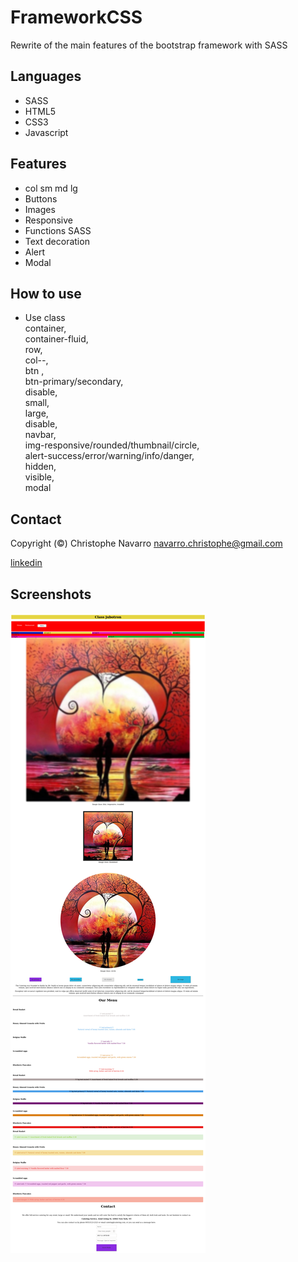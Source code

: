 # FrameworkCSS
Rewrite of the main features of the bootstrap framework with SASS   

## Languages
* SASS
* HTML5
* CSS3
* Javascript

## Features 
* col sm md lg
* Buttons 
* Images
* Responsive
* Functions SASS
* Text decoration
* Alert
* Modal  
  
## How to use
* Use class  
container,  
container-fluid,  
row,  
col-*-*,  
btn ,  
btn-primary/secondary,  
disable,  
small,  
large,   
disable,  
navbar,  
img-responsive/rounded/thumbnail/circle,  
alert-success/error/warning/info/danger,  
hidden,  
visible,  
modal

  
## Contact  

Copyright (©) Christophe Navarro <navarro.christophe@gmail.com>

[linkedin](https://www.linkedin.com/in/christophe-navarro-b5173a171)  

 ## Screenshots 
![alt text](https://github.com/Crinav/FrameworkCSS/blob/master/My_bootstrap.jpg "main page")  

  
